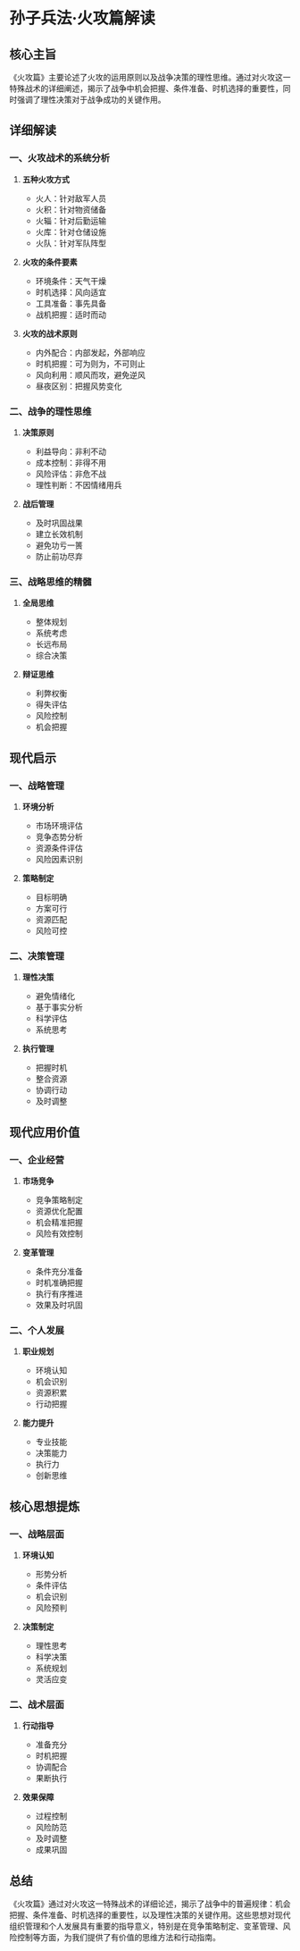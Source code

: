 # 孙子兵法·火攻篇解读

## 核心主旨
《火攻篇》主要论述了火攻的运用原则以及战争决策的理性思维。通过对火攻这一特殊战术的详细阐述，揭示了战争中机会把握、条件准备、时机选择的重要性，同时强调了理性决策对于战争成功的关键作用。

## 详细解读

### 一、火攻战术的系统分析
1. **五种火攻方式**
   - 火人：针对敌军人员
   - 火积：针对物资储备
   - 火辎：针对后勤运输
   - 火库：针对仓储设施
   - 火队：针对军队阵型

2. **火攻的条件要素**
   - 环境条件：天气干燥
   - 时机选择：风向适宜
   - 工具准备：事先具备
   - 战机把握：适时而动

3. **火攻的战术原则**
   - 内外配合：内部发起，外部响应
   - 时机把握：可为则为，不可则止
   - 风向利用：顺风而攻，避免逆风
   - 昼夜区别：把握风势变化

### 二、战争的理性思维
1. **决策原则**
   - 利益导向：非利不动
   - 成本控制：非得不用
   - 风险评估：非危不战
   - 理性判断：不因情绪用兵

2. **战后管理**
   - 及时巩固战果
   - 建立长效机制
   - 避免功亏一篑
   - 防止前功尽弃

### 三、战略思维的精髓
1. **全局思维**
   - 整体规划
   - 系统考虑
   - 长远布局
   - 综合决策

2. **辩证思维**
   - 利弊权衡
   - 得失评估
   - 风险控制
   - 机会把握

## 现代启示

### 一、战略管理
1. **环境分析**
   - 市场环境评估
   - 竞争态势分析
   - 资源条件评估
   - 风险因素识别

2. **策略制定**
   - 目标明确
   - 方案可行
   - 资源匹配
   - 风险可控

### 二、决策管理
1. **理性决策**
   - 避免情绪化
   - 基于事实分析
   - 科学评估
   - 系统思考

2. **执行管理**
   - 把握时机
   - 整合资源
   - 协调行动
   - 及时调整

## 现代应用价值

### 一、企业经营
1. **市场竞争**
   - 竞争策略制定
   - 资源优化配置
   - 机会精准把握
   - 风险有效控制

2. **变革管理**
   - 条件充分准备
   - 时机准确把握
   - 执行有序推进
   - 效果及时巩固

### 二、个人发展
1. **职业规划**
   - 环境认知
   - 机会识别
   - 资源积累
   - 行动把握

2. **能力提升**
   - 专业技能
   - 决策能力
   - 执行力
   - 创新思维

## 核心思想提炼

### 一、战略层面
1. **环境认知**
   - 形势分析
   - 条件评估
   - 机会识别
   - 风险预判

2. **决策制定**
   - 理性思考
   - 科学决策
   - 系统规划
   - 灵活应变

### 二、战术层面
1. **行动指导**
   - 准备充分
   - 时机把握
   - 协调配合
   - 果断执行

2. **效果保障**
   - 过程控制
   - 风险防范
   - 及时调整
   - 成果巩固

## 总结
《火攻篇》通过对火攻这一特殊战术的详细论述，揭示了战争中的普遍规律：机会把握、条件准备、时机选择的重要性，以及理性决策的关键作用。这些思想对现代组织管理和个人发展具有重要的指导意义，特别是在竞争策略制定、变革管理、风险控制等方面，为我们提供了有价值的思维方法和行动指南。 